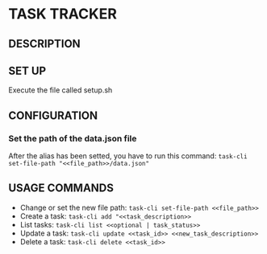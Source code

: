 # TASK TRACKER

## DESCRIPTION

## SET UP

Execute the file called setup.sh

## CONFIGURATION

### Set the path of the data.json file

After the alias has been setted, you have to run this command:
`task-cli set-file-path "<<file_path>>/data.json"`

## USAGE COMMANDS

* Change or set the new file path: `task-cli set-file-path <<file_path>>`
* Create a task:  `task-cli add "<<task_description>>`
* List tasks: `task-cli list <<optional | task_status>>`
* Update a task:  `task-cli update <<task_id>> <<new_task_description>>`
* Delete a task: `task-cli delete <<task_id>>`
